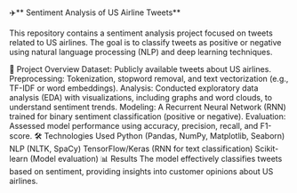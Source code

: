 ✈️** Sentiment Analysis of US Airline Tweets**

This repository contains a sentiment analysis project focused on tweets related to US airlines. The goal is to classify tweets as positive or negative using natural language processing (NLP) and deep learning techniques.

🚀 Project Overview
Dataset: Publicly available tweets about US airlines.
Preprocessing: Tokenization, stopword removal, and text vectorization (e.g., TF-IDF or word embeddings).
Analysis: Conducted exploratory data analysis (EDA) with visualizations, including graphs and word clouds, to understand sentiment trends.
Modeling: A Recurrent Neural Network (RNN) trained for binary sentiment classification (positive or negative).
Evaluation: Assessed model performance using accuracy, precision, recall, and F1-score.
🛠️ Technologies Used
Python (Pandas, NumPy, Matplotlib, Seaborn)
NLP (NLTK, SpaCy)
TensorFlow/Keras (RNN for text classification)
Scikit-learn (Model evaluation)
📊 Results
The model effectively classifies tweets based on sentiment, providing insights into customer opinions about US airlines.
